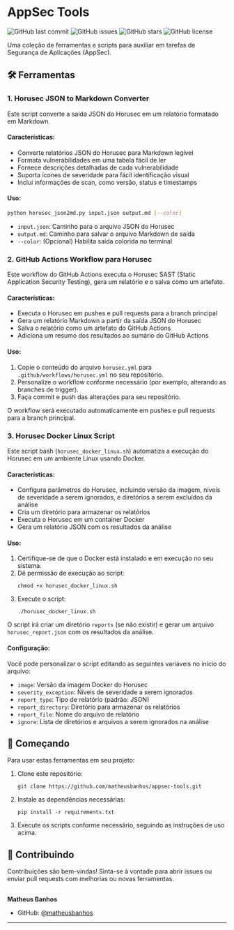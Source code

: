 # AppSec Tools

![GitHub last commit](https://img.shields.io/github/last-commit/matheusbanhos/appsec-tools)
![GitHub issues](https://img.shields.io/github/issues/matheusbanhos/appsec-tools)
![GitHub stars](https://img.shields.io/github/stars/matheusbanhos/appsec-tools)
![GitHub license](https://img.shields.io/github/license/matheusbanhos/appsec-tools)

Uma coleção de ferramentas e scripts para auxiliar em tarefas de Segurança de Aplicações (AppSec).

## 🛠️ Ferramentas

### 1. Horusec JSON to Markdown Converter

Este script converte a saída JSON do Horusec em um relatório formatado em Markdown.

#### Características:

- Converte relatórios JSON do Horusec para Markdown legível
- Formata vulnerabilidades em uma tabela fácil de ler
- Fornece descrições detalhadas de cada vulnerabilidade
- Suporta ícones de severidade para fácil identificação visual
- Inclui informações de scan, como versão, status e timestamps

#### Uso:

```bash
python horusec_json2md.py input.json output.md [--color]
```

- `input.json`: Caminho para o arquivo JSON do Horusec
- `output.md`: Caminho para salvar o arquivo Markdown de saída
- `--color`: (Opcional) Habilita saída colorida no terminal

### 2. GitHub Actions Workflow para Horusec

Este workflow do GitHub Actions executa o Horusec SAST (Static Application Security Testing), gera um relatório e o salva como um artefato.

#### Características:

- Executa o Horusec em pushes e pull requests para a branch principal
- Gera um relatório Markdown a partir da saída JSON do Horusec
- Salva o relatório como um artefato do GitHub Actions
- Adiciona um resumo dos resultados ao sumário do GitHub Actions

#### Uso:

1. Copie o conteúdo do arquivo `horusec.yml` para `.github/workflows/horusec.yml` no seu repositório.
2. Personalize o workflow conforme necessário (por exemplo, alterando as branches de trigger).
3. Faça commit e push das alterações para seu repositório.

O workflow será executado automaticamente em pushes e pull requests para a branch principal.

### 3. Horusec Docker Linux Script

Este script bash (`horusec_docker_linux.sh`) automatiza a execução do Horusec em um ambiente Linux usando Docker.

#### Características:

- Configura parâmetros do Horusec, incluindo versão da imagem, níveis de severidade a serem ignorados, e diretórios a serem excluídos da análise
- Cria um diretório para armazenar os relatórios
- Executa o Horusec em um container Docker
- Gera um relatório JSON com os resultados da análise

#### Uso:

1. Certifique-se de que o Docker está instalado e em execução no seu sistema.
2. Dê permissão de execução ao script:
   ```
   chmod +x horusec_docker_linux.sh
   ```
3. Execute o script:
   ```
   ./horusec_docker_linux.sh
   ```

O script irá criar um diretório `reports` (se não existir) e gerar um arquivo `horusec_report.json` com os resultados da análise.

#### Configuração:

Você pode personalizar o script editando as seguintes variáveis no início do arquivo:

- `image`: Versão da imagem Docker do Horusec
- `severity_exception`: Níveis de severidade a serem ignorados
- `report_type`: Tipo de relatório (padrão: JSON)
- `report_directory`: Diretório para armazenar os relatórios
- `report_file`: Nome do arquivo de relatório
- `ignore`: Lista de diretórios e arquivos a serem ignorados na análise

## 🚀 Começando

Para usar estas ferramentas em seu projeto:

1. Clone este repositório:
   ```
   git clone https://github.com/matheusbanhos/appsec-tools.git
   ```
2. Instale as dependências necessárias:
   ```
   pip install -r requirements.txt
   ```
3. Execute os scripts conforme necessário, seguindo as instruções de uso acima.

## 🤝 Contribuindo

Contribuições são bem-vindas! Sinta-se à vontade para abrir issues ou enviar pull requests com melhorias ou novas ferramentas.

## 

**Matheus Banhos**

* GitHub: [@matheusbanhos](https://github.com/matheusbanhos)

---
